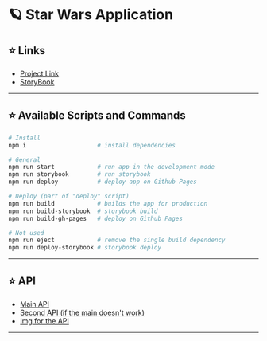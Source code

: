 # 🪐 Star Wars Application

## ⭐ Links

- [Project Link](https://buianovschialex.github.io/star-wars/)
- [StoryBook](https://buianovschialex.github.io/star-wars/storybook/)

---
## ⭐ Available Scripts and Commands
```bash
# Install
npm i                    # install dependencies
```

```bash
# General
npm run start            # run app in the development mode
npm run storybook        # run storybook
npm run deploy           # deploy app on Github Pages
```
```bash
# Deploy (part of "deploy" script)
npm run build            # builds the app for production
npm run build-storybook  # storybook build
npm run build-gh-pages   # deploy on Github Pages
```
```bash
# Not used
npm run eject            # remove the single build dependency
npm run deploy-storybook # storybook deploy
```
---
## ⭐ API

- [Main API](https://swapi.dev)
- [Second API (if the main doesn't work)](https://swapi.py4e.com)
- [Img for the API](https://starwars-visualguide.com)
---